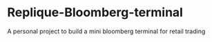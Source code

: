 # Replique-Bloomberg-terminal
A personal project to build a mini bloomberg terminal for retail trading
